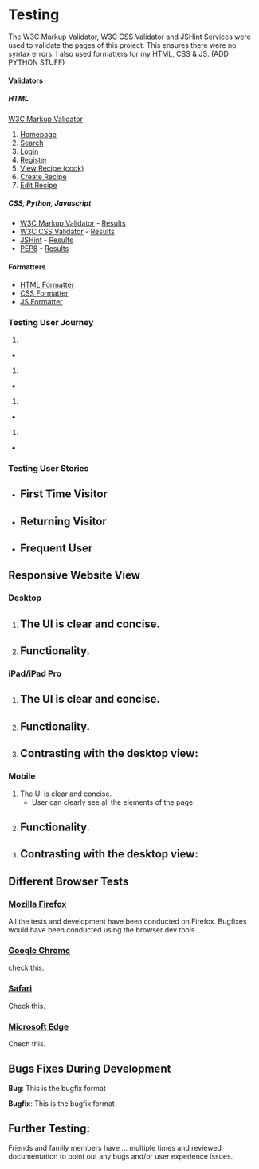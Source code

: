 # Testing

The W3C Markup Validator, W3C CSS Validator and JSHint Services were used to validate the pages of this project. This ensures there were no syntax errors. I also used formatters for my HTML, CSS & JS. (ADD PYTHON STUFF)

#### Validators

##### HTML

[W3C Markup Validator](https://validator.w3.org/)

1. [Homepage](documentation/html_validation/homepage.png)
1. [Search](documentation/html_validation/search.png)
1. [Login](documentation/html_validation/login.png)
1. [Register](documentation/html_validation/register.png)
1. [View Recipe (cook)](documentation/html_validation/cook.png)
1. [Create Recipe](documentation/html_validation/create.png)
1. [Edit Recipe](documentation/html_validation/edit.png)



##### CSS, Python, Javascript

-   [W3C Markup Validator](https://validator.w3.org/) - [Results]()
-   [W3C CSS Validator](https://jigsaw.w3.org/css-validator/) - [Results](documentation/validation/css_valid.png)
-   [JSHint](https://jshint.com/) - [Results](documentation/validation/jshint.png)
-   [PEP8](http://pep8online.com/) - [Results](documentation/validation/pep8.png)


#### Formatters

- [HTML Formatter](https://www.freeformatter.com/html-formatter.html)
- [CSS Formatter](https://www.freeformatter.com/css-beautifier.html)
- [JS Formatter](https://beautifier.io/)

### Testing User Journey
1. 
- 

1. 
- 

1. 
- 

1. 
- 

### Testing User Stories

- First Time Visitor
    - 
- Returning Visitor
    - 
- Frequent User
    - 

## Responsive Website View

### Desktop

1. The UI is clear and concise.
    -
1. Functionality.
    -

### iPad/iPad Pro

1. The UI is clear and concise.
    - 
1. Functionality.
    - 
1. Contrasting with the desktop view:
    - 

### Mobile 

1. The UI is clear and concise.
    - User can clearly see all the elements of the page.
1. Functionality.
    - 
1. Contrasting with the desktop view:
    - 

## Different Browser Tests

### [Mozilla Firefox](https://www.mozilla.org/en-GB/firefox/new/)

All the tests and development have been conducted on Firefox. Bugfixes would have been conducted using the browser dev tools.

### [Google Chrome](https://www.google.co.uk/chrome/)

check this.

### [Safari](https://www.apple.com/uk/safari/)

Check this.

### [Microsoft Edge](https://microsoftedgewelcome.microsoft.com/en-gb/)

Chech this.

## Bugs Fixes During Development

**Bug**: This is the bugfix format

**Bugfix**: This is the bugfix format

## Further Testing:

Friends and family members have ... multiple times and reviewed documentation to point out any bugs and/or user experience issues.